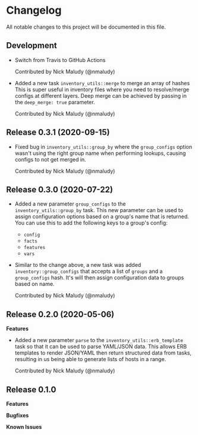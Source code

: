 # Changelog

All notable changes to this project will be documented in this file.

## Development

- Switch from Travis to GitHub Actions

  Contributed by Nick Maludy (@nmaludy)
  
- Added a new task `inventory_utils::merge` to merge an array of hashes
  This is super useful in inventory files where you need to resolve/merge configs
  at different layers. Deep merge can be achieved by passing in the `deep_merge: true` parameter.

  Contributed by Nick Maludy (@nmaludy)

## Release 0.3.1 (2020-09-15)

- Fixed bug in `inventory_utils::group_by` where the `group_configs` option wasn't using
  the right group name when performing lookups, causing configs to not get merged in.
  
  Contributed by Nick Maludy (@nmaludy)

## Release 0.3.0 (2020-07-22)

- Added a new parameter `group_configs` to the `inventory_utils::group_by` task.
  This new parameter can be used to assign configuration options based on a group's name
  that is returned. You can use this to add the following keys to a group's config:
  - `config`
  - `facts`
  - `features`
  - `vars`
  
- Similar to the change above, a new task was added `inventory::group_configs` that 
  accepts a list of `groups` and a `group_configs` hash. It's will then assign
  configuration data to groups based on name.
  
  Contributed by Nick Maludy (@nmaludy)


## Release 0.2.0 (2020-05-06)

**Features**

- Added a new parameter `parse` to the `inventory_utils::erb_template` task so that it
  can be used to parse YAML/JSON data. This allows ERB templates to render JSON/YAML
  then return structured data from tasks, resulting in us being able to generate
  lists of hosts in a range.
  
  Contributed by Nick Maludy (@nmaludy)

## Release 0.1.0

**Features**

**Bugfixes**

**Known Issues**
